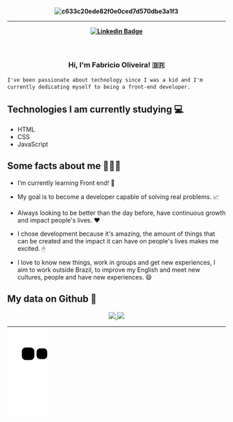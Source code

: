 <h4 align="center">
 
![c633c20ede82f0e0ced7d570dbe3a1f3](https://user-images.githubusercontent.com/70382532/138322189-2db8df52-9dcb-40a0-88a8-c365466bd33d.gif)

<hr>

[![Linkedin Badge](https://img.shields.io/badge/-Linkedin-blue?style=for-the-badge&logo=Linkedin&logoColor=white&link)](https://www.linkedin.com/in/fabricio-on/)

</h4>

<h3 align="center">  <br>

Hi, I'm Fabricio Oliveira! 🇧🇷
<br>

</h3>

```
I've been passionate about technology since I was a kid and I'm currently dedicating myself to being a front-end developer.
```
## Technologies I am currently studying 💻

  - HTML
  - CSS
  - JavaScript


## Some facts about me 👨🏻‍💻

-  I’m currently learning Front end! 🌳

- My goal is to become a developer capable of solving real problems. 📈

- Always looking to be better than the day before, have continuous growth and impact people's lives. ❤️

- I chose development because it's amazing, the amount of things that can be created and the impact it can have on people's lives makes me excited. 🖱

- I love to know new things, work in groups and get new experiences, I aim to work outside Brazil, to improve my English and meet new cultures, people and have new experiences. 😄


## My data on Github 🐙
<div align="center">
  <a href="https://github.com/kennedybarros">
  <img height="140em" src="https://github-readme-stats.vercel.app/api?username=ryukl12&show_icons=true&theme=vision-friendly-dark&include_all_commits=true&count_private=true"/>
  <img height="140em" src="https://github-readme-stats.vercel.app/api/top-langs/?username=ryukl12&layout=compact&langs_count=7&theme=vision-friendly-dark"/>
</div>
 
 <hr>

 ![Snake animation](https://github.com/ryukl12/ryukl12/blob/output/github-contribution-grid-snake.svg)
